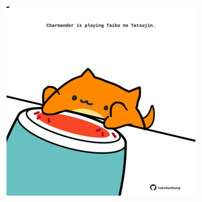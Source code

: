 <!-- built at 10/10/2023, 08:00:51 UTC -->
<p align="center">
  <img width="500" height="500" src="./ReadmeImage.svg">
</p>
